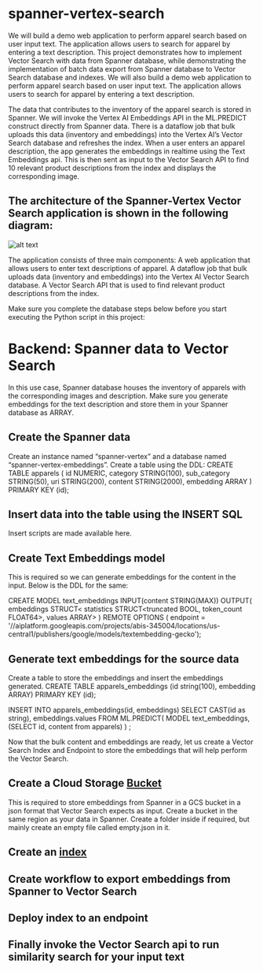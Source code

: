 # spanner-vertex-search
We will build a demo web application to perform apparel search based on user input text. The application allows users to search for apparel by entering a text description. This project demonstrates how to implement Vector Search with data from Spanner database, while demonstrating the implementation of batch data export from Spanner database to Vector Search database and indexes. We will also build a demo web application to perform apparel search based on user input text. The application allows users to search for apparel by entering a text description.

The data that contributes to the inventory of the apparel search is stored in Spanner. We will invoke the Vertex AI Embeddings API in the ML.PREDICT construct directly from Spanner data. There is a dataflow job that bulk uploads this data (inventory and embeddings) into the Vertex AI’s Vector Search database and refreshes the index. When a user enters an apparel description, the app generates the embeddings in realtime using the Text Embeddings api. This is then sent as input to the Vector Search API to find 10 relevant product descriptions from the index and displays the corresponding image. 

## The architecture of the Spanner-Vertex Vector Search application is shown in the following diagram:
![alt text](https://drive.google.com/file/d/19WHRbEUHzWXJ-uWVcvWCvN9kklxt-4xZ/view?usp=drive_link)

The application consists of three main components:
A web application that allows users to enter text descriptions of apparel.
A dataflow job that bulk uploads data (inventory and embeddings) into the Vertex AI Vector Search database.
A Vector Search API that is used to find relevant product descriptions from the index.

Make sure you complete the database steps below before you start executing the Python script in this project:

# Backend: Spanner data to Vector Search
In this use case, Spanner database houses the inventory of apparels with the corresponding images and description. Make sure you generate embeddings for the text description and store them in your Spanner database as ARRAY<float64>.

## Create the Spanner data
Create an instance named “spanner-vertex” and a database named “spanner-vertex-embeddings”. Create a table using the DDL:
CREATE TABLE
  apparels ( id NUMERIC,
    category STRING(100),
    sub_category STRING(50),
    uri STRING(200),
    content STRING(2000),
    embedding ARRAY<FLOAT64>
    )
PRIMARY KEY
  (id);
	

## Insert data into the table using the INSERT SQL
Insert scripts are made available here.

## Create Text Embeddings model 
This is required so we can generate embeddings for the content in the input. Below is the DDL for the same:

CREATE MODEL text_embeddings INPUT(content STRING(MAX))
OUTPUT(
  embeddings
    STRUCT<
      statistics STRUCT<truncated BOOL, token_count FLOAT64>,
      values ARRAY<FLOAT64>>
)
REMOTE OPTIONS (
  endpoint = '//aiplatform.googleapis.com/projects/abis-345004/locations/us-central1/publishers/google/models/textembedding-gecko');

## Generate text embeddings for the source data
Create a table to store the embeddings and insert the embeddings generated.
CREATE TABLE apparels_embeddings (id string(100), embedding ARRAY<FLOAT64>) PRIMARY KEY (id);

INSERT INTO apparels_embeddings(id, embeddings) 
SELECT CAST(id as string), embeddings.values
FROM ML.PREDICT(
  MODEL text_embeddings,
  (SELECT id, content from apparels)
) ;

Now that the bulk content and embeddings are ready, let us create a Vector Search Index and Endpoint to store the embeddings that will help perform the Vector Search. 

## Create a Cloud Storage [Bucket]([url](https://cloud.google.com/storage/docs/creating-buckets))
This is required to store embeddings from Spanner in a GCS bucket in a json format that Vector Search expects as input. Create a bucket in the same region as your data in Spanner. Create a folder inside if required, but mainly create an empty file called empty.json in it.

## Create an [index]([url](https://cloud.google.com/vertex-ai/docs/vector-search/create-manage-index#create-index)https://cloud.google.com/vertex-ai/docs/vector-search/create-manage-index#create-index)

## Create workflow to export embeddings from Spanner to Vector Search

## Deploy index to an endpoint

## Finally invoke the  Vector Search api to run similarity search for your input text
